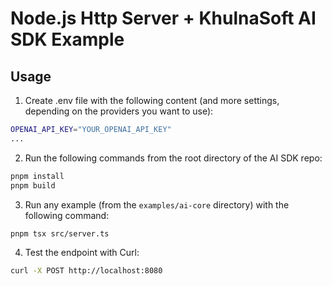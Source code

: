 # Node.js Http Server + KhulnaSoft AI SDK Example

## Usage

1. Create .env file with the following content (and more settings, depending on the providers you want to use):

```sh
OPENAI_API_KEY="YOUR_OPENAI_API_KEY"
...
```

2. Run the following commands from the root directory of the AI SDK repo:

```sh
pnpm install
pnpm build
```

3. Run any example (from the `examples/ai-core` directory) with the following command:

```sh
pnpm tsx src/server.ts
```

4. Test the endpoint with Curl:

```sh
curl -X POST http://localhost:8080
```

